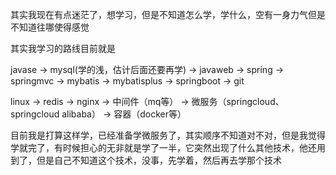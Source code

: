 其实我现在有点迷茫了，想学习，但是不知道怎么学，学什么，空有一身力气但是不知道往哪使得感觉

其实我学习的路线目前就是

javase  ->  mysql(学的浅，估计后面还要再学)  ->  javaweb  -> spring  ->  springmvc  -> mybatis  -> mybatisplus  ->  springboot  ->  git  

linux  ->  redis  ->  nginx  ->  中间件（mq等）  ->  微服务（springcloud、springcloud alibaba）  ->  容器（docker等）

目前我是打算这样学，已经准备学微服务了，其实顺序不知道对不对，但是我觉得学就完了，有时候担心的无非就是学了一半，它突然出现了什么其他技术，他还用到了，但是自己不知道这个技术，没事，先学着，然后再去学那个技术